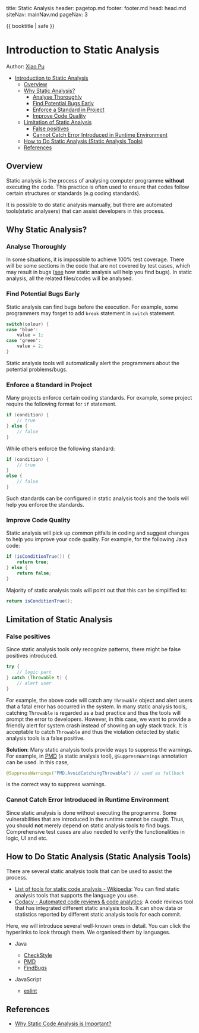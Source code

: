 <frontmatter>
  title: Static Analysis
  header: pagetop.md
  footer: footer.md
  head: head.md
  siteNav: mainNav.md
  pageNav: 3
</frontmatter>

<div class="website-content">

{{ booktitle | safe }}

# Introduction to Static Analysis

Author: [Xiao Pu](https://nus-oss.github.io/cs3281-website/students/AY1617S2/xiaoPu/xiaoPu-Resume.html)

<box id="article-toc">

* [Introduction to Static Analysis‎](#introduction-to-static-analysis)
	* [Overview‎](#overview)
	* [Why Static Analysis?‎](#why-static-analysis)
		* [Analyse Thoroughly‎](#analyse-thoroughly)
		* [Find Potential Bugs Early‎](#find-potential-bugs-early)
		* [Enforce a Standard in Project‎](#enforce-a-standard-in-project)
		* [Improve Code Quality‎](#improve-code-quality)
	* [Limitation of Static Analysis‎](#limitation-of-static-analysis)
		* [False positives‎](#false-positives)
		* [Cannot Catch Error Introduced in Runtime Environment‎](#cannot-catch-error-introduced-in-runtime-environment)
	* [How to Do Static Analysis (Static Analysis Tools)‎](#how-to-do-static-analysis-static-analysis-tools)
	* [References‎](#references)
</box>

## Overview

Static analysis is the process of analysing computer programme **without** executing the code. This practice is often used to ensure that codes follow certain structures or standards (e.g coding standards).

It is possible to do static analysis manually, but there are automated tools(static analysers) that can assist developers in this process. 

## Why Static Analysis?

### Analyse Thoroughly
In some situations, it is impossible to achieve 100% test coverage. There will be some sections in the code that are not covered by test cases, which may result in bugs ([see](#find-potential-bugs-early) how static analysis will help you find bugs). In static analysis, all the related files/codes will be analysed.

### Find Potential Bugs Early
Static analysis can find bugs before the execution. For example, some programmers may forget to add `break` statement in `switch` statement.

``` java
switch(colour) {
case 'blue':
	value = 1;
case 'green':
	value = 2;
}
```
Static analysis tools will automatically alert the programmers about the potential problems/bugs.

### Enforce a Standard in Project
Many projects enforce certain coding standards. For example, some project require the following format for `if` statement.

``` java
if (condition) {
	// true
} else {
	// false
}
``` 

While others enforce the following standard:

``` java
if (condition) {
	// true
}
else {
	// false
}
```
Such standards can be configured in static analysis tools and the tools will help you enforce the standards.

### Improve Code Quality
Static analysis will pick up common pitfalls in coding and suggest changes to help you improve your code quality. For example, for the following Java code:

``` java
if (isConditionTrue()) {
	return true;
} else {
	return false;
}
```
Majority of static analysis tools will point out that this can be simplified to:

``` java
return isConditionTrue();
```

## Limitation of Static Analysis

### False positives
Since static analysis tools only recognize patterns, there might be false positives introduced.

``` java
try {
	// logic part
} catch (Throwable t) {
	// alert user
}
```
For example, the above code will catch any `Throwable` object and alert users that a fatal error has occurred in the system. In many static analysis tools, catching `Throwable` is regarded as a bad practice and thus the tools will prompt the error to developers. However, in this case, we want to provide a friendly alert for system crash instead of showing an ugly stack track. It is acceptable to catch `Throwable` and thus the violation detected by static analysis tools is a false positive.

**Solution**: Many static analysis tools provide ways to suppress the warnings. For example, in [PMD](PMD.html) (a static analysis tool), `@SuppressWarnings` annotation can be used. In this case,

``` java 
@SuppressWarnings("PMD.AvoidCatchingThrowable") // used as fallback
```
is the correct way to suppress warnings.

### Cannot Catch Error Introduced in Runtime Environment
Since static analysis is done without executing the programme. Some vulnerabilities that are introduced in the runtime cannot be caught. Thus, you should **not** merely depend on static analysis tools to find bugs. Comprehensive test cases are also needed to verify the functionalities in logic, UI and etc.

## How to Do Static Analysis (Static Analysis Tools)
There are several static analysis tools that can be used to assist the process.

- [List of tools for static code analysis - Wikipedia](https://en.wikipedia.org/wiki/List_of_tools_for_static_code_analysis): You can find static analysis tools that supports the language you use.
- [Codacy - Automated code reviews & code analytics](https://www.codacy.com/): A code reviews tool that has integrated different static analysis tools. It can show data or statistics reported by different static analysis tools for each commit.

Here, we will introduce several well-known ones in detail. You can click the hyperlinks to look through them. We organised them by languages.

- Java
	- [CheckStyle](checkStyle.html)
	- [PMD](PMD.html)
	- [FindBugs](FindBugs.html)

- JavaScript
	- [eslint](ESLint.html)

## References

- [Why Static Code Analysis is Important?](http://javarevisited.blogspot.sg/2014/02/why-static-code-analysis-is-important.html)

</div>
